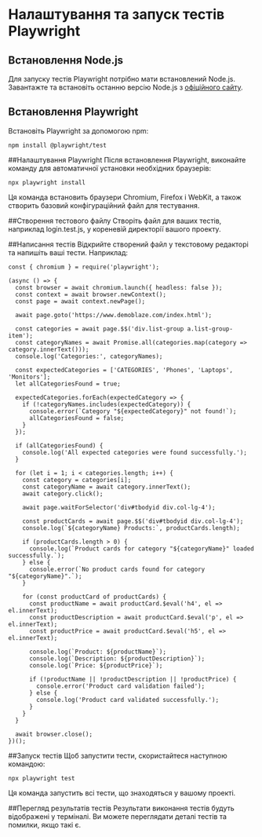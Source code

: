 # Налаштування та запуск тестів Playwright

## Встановлення Node.js

Для запуску тестів Playwright потрібно мати встановлений Node.js. Завантажте та встановіть останню версію Node.js з [офіційного сайту](https://nodejs.org/).

## Встановлення Playwright

Встановіть Playwright за допомогою npm:

    npm install @playwright/test

##Налаштування Playwright
Після встановлення Playwright, виконайте команду для автоматичної установки необхідних браузерів:

    npx playwright install
Ця команда встановить браузери Chromium, Firefox і WebKit, а також створить базовий конфігураційний файл для тестування.

##Створення тестового файлу
Створіть файл для ваших тестів, наприклад login.test.js, у кореневій директорії вашого проекту.

##Написання тестів
Відкрийте створений файл у текстовому редакторі та напишіть ваші тести. Наприклад:

    const { chromium } = require('playwright');
    
    (async () => {
      const browser = await chromium.launch({ headless: false });
      const context = await browser.newContext();
      const page = await context.newPage();
    
      await page.goto('https://www.demoblaze.com/index.html');
    
      const categories = await page.$$('div.list-group a.list-group-item');
      const categoryNames = await Promise.all(categories.map(category => category.innerText()));
      console.log('Categories:', categoryNames);
    
      const expectedCategories = ['CATEGORIES', 'Phones', 'Laptops', 'Monitors'];
      let allCategoriesFound = true;
    
      expectedCategories.forEach(expectedCategory => {
        if (!categoryNames.includes(expectedCategory)) {
          console.error(`Category "${expectedCategory}" not found!`);
          allCategoriesFound = false;
        }
      });
    
      if (allCategoriesFound) {
        console.log('All expected categories were found successfully.');
      }
    
      for (let i = 1; i < categories.length; i++) {
        const category = categories[i];
        const categoryName = await category.innerText();
        await category.click();
    
        await page.waitForSelector('div#tbodyid div.col-lg-4');
    
        const productCards = await page.$$('div#tbodyid div.col-lg-4');
        console.log(`${categoryName} Products:`, productCards.length);
    
        if (productCards.length > 0) {
          console.log(`Product cards for category "${categoryName}" loaded successfully.`);
        } else {
          console.error(`No product cards found for category "${categoryName}".`);
        }
    
        for (const productCard of productCards) {
          const productName = await productCard.$eval('h4', el => el.innerText);
          const productDescription = await productCard.$eval('p', el => el.innerText);
          const productPrice = await productCard.$eval('h5', el => el.innerText);
    
          console.log(`Product: ${productName}`);
          console.log(`Description: ${productDescription}`);
          console.log(`Price: ${productPrice}`);
    
          if (!productName || !productDescription || !productPrice) {
            console.error('Product card validation failed');
          } else {
            console.log('Product card validated successfully.');
          }
        }
      }
    
      await browser.close();
    })();

##Запуск тестів
Щоб запустити тести, скористайтеся наступною командою:

    npx playwright test
Ця команда запустить всі тести, що знаходяться у вашому проекті.

##Перегляд результатів тестів
Результати виконання тестів будуть відображені у терміналі. Ви можете переглядати деталі тестів та помилки, якщо такі є.
